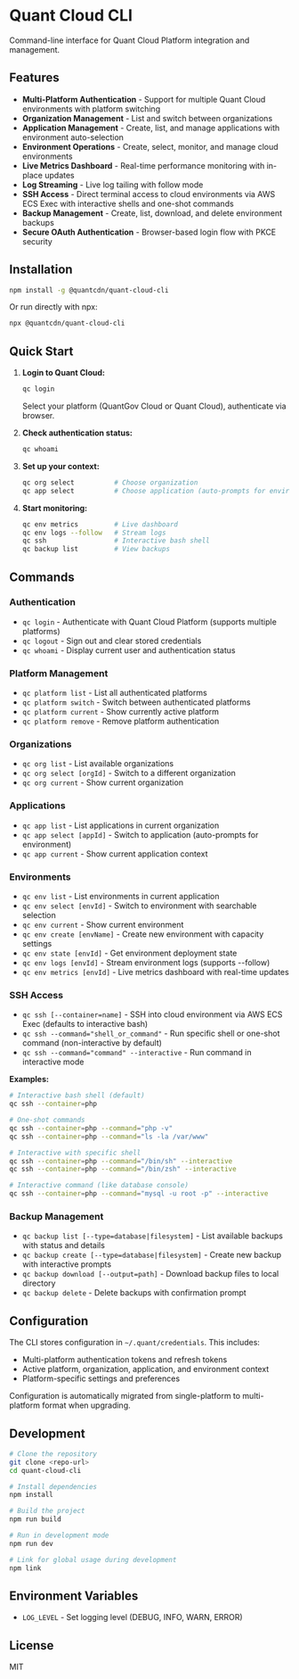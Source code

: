 # Quant Cloud CLI

Command-line interface for Quant Cloud Platform integration and management.

## Features

- **Multi-Platform Authentication** - Support for multiple Quant Cloud environments with platform switching
- **Organization Management** - List and switch between organizations
- **Application Management** - Create, list, and manage applications with environment auto-selection
- **Environment Operations** - Create, select, monitor, and manage cloud environments
- **Live Metrics Dashboard** - Real-time performance monitoring with in-place updates
- **Log Streaming** - Live log tailing with follow mode
- **SSH Access** - Direct terminal access to cloud environments via AWS ECS Exec with interactive shells and one-shot commands
- **Backup Management** - Create, list, download, and delete environment backups
- **Secure OAuth Authentication** - Browser-based login flow with PKCE security

## Installation

```bash
npm install -g @quantcdn/quant-cloud-cli
```

Or run directly with npx:
```bash
npx @quantcdn/quant-cloud-cli
```

## Quick Start

1. **Login to Quant Cloud:**
   ```bash
   qc login
   ```
   Select your platform (QuantGov Cloud or Quant Cloud), authenticate via browser.

2. **Check authentication status:**
   ```bash
   qc whoami
   ```

3. **Set up your context:**
   ```bash
   qc org select          # Choose organization
   qc app select          # Choose application (auto-prompts for environment)
   ```

4. **Start monitoring:**
   ```bash
   qc env metrics         # Live dashboard
   qc env logs --follow   # Stream logs
   qc ssh                 # Interactive bash shell
   qc backup list         # View backups
   ```

## Commands

### Authentication
- `qc login` - Authenticate with Quant Cloud Platform (supports multiple platforms)
- `qc logout` - Sign out and clear stored credentials
- `qc whoami` - Display current user and authentication status

### Platform Management
- `qc platform list` - List all authenticated platforms
- `qc platform switch` - Switch between authenticated platforms
- `qc platform current` - Show currently active platform
- `qc platform remove` - Remove platform authentication

### Organizations
- `qc org list` - List available organizations
- `qc org select [orgId]` - Switch to a different organization
- `qc org current` - Show current organization

### Applications
- `qc app list` - List applications in current organization
- `qc app select [appId]` - Switch to application (auto-prompts for environment)
- `qc app current` - Show current application context

### Environments
- `qc env list` - List environments in current application
- `qc env select [envId]` - Switch to environment with searchable selection
- `qc env current` - Show current environment
- `qc env create [envName]` - Create new environment with capacity settings
- `qc env state [envId]` - Get environment deployment state
- `qc env logs [envId]` - Stream environment logs (supports --follow)
- `qc env metrics [envId]` - Live metrics dashboard with real-time updates

### SSH Access
- `qc ssh [--container=name]` - SSH into cloud environment via AWS ECS Exec (defaults to interactive bash)
- `qc ssh --command="shell_or_command"` - Run specific shell or one-shot command (non-interactive by default)
- `qc ssh --command="command" --interactive` - Run command in interactive mode

**Examples:**
```bash
# Interactive bash shell (default)
qc ssh --container=php

# One-shot commands
qc ssh --container=php --command="php -v"
qc ssh --container=php --command="ls -la /var/www"

# Interactive with specific shell
qc ssh --container=php --command="/bin/sh" --interactive
qc ssh --container=php --command="/bin/zsh" --interactive

# Interactive command (like database console)
qc ssh --container=php --command="mysql -u root -p" --interactive
```

### Backup Management
- `qc backup list [--type=database|filesystem]` - List available backups with status and details
- `qc backup create [--type=database|filesystem]` - Create new backup with interactive prompts
- `qc backup download [--output=path]` - Download backup files to local directory
- `qc backup delete` - Delete backups with confirmation prompt

## Configuration

The CLI stores configuration in `~/.quant/credentials`. This includes:
- Multi-platform authentication tokens and refresh tokens
- Active platform, organization, application, and environment context
- Platform-specific settings and preferences

Configuration is automatically migrated from single-platform to multi-platform format when upgrading.

## Development

```bash
# Clone the repository
git clone <repo-url>
cd quant-cloud-cli

# Install dependencies
npm install

# Build the project
npm run build

# Run in development mode
npm run dev

# Link for global usage during development
npm link
```

## Environment Variables

- `LOG_LEVEL` - Set logging level (DEBUG, INFO, WARN, ERROR)

## License

MIT